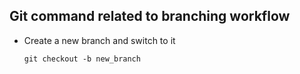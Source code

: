 ## Git command related to branching workflow

- Create a new branch and switch to it

  ```
  git checkout -b new_branch
  ```
